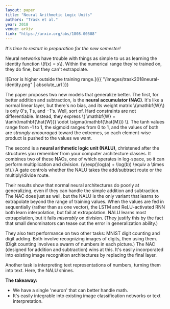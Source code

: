 ```yaml
---
layout: paper
title: "Neural Arithmetic Logic Units"
authors: "Trask et al."
year: 2018
venue: arXiv
link: "https://arxiv.org/abs/1808.00508"
---
```


*It's time to restart in preparation for the new semester!*

Neural networks have trouble with things as simple to us as learning the identity function \\(f(x) = x\\). Within the numerical range they're trained on, they do fine, but they can't extrapolate. 

![Error is higher outside the training range.]({{ "/images/trask2018neural-identity.png" | absolute_url }})

<!--more-->

The paper proposes two new models that generalize better. The first, for better addition and subtraction, is the **neural accumulator (NAC)**. It's like a normal linear layer, but there's no bias, and its weight matrix \\(\mathbf{W}\\) is only 0's, 1's, and −1's. Well, sort of. Hard constraints are not differentiable. Instead, they express \\( \mathbf{W} = \tanh(\mathbf{\hat{W}}) \odot \sigma(\mathbf{\hat{M}}) \\). The tanh values range from -1 to 1, the sigmoid ranges from 0 to 1, and the values of both are *strongly encouraged* toward the extremes, so each element-wise product is pushed to the values we want.

The second is a **neural arithmetic logic unit (NALU)**, christened after the structures you remember from your computer architecture classes. It combines two of these NACs, one of which operates in log-space, so it can perform multiplication and division. (\\(\exp(\log(a) + \log(b)) \equiv a \times b\\).) A gate controls whether the NALU takes the add/subtract route or the multiply/divide route.

Their results show that normal neural architectures do poorly at generalizing, even if they can handle the simple addition and subtraction. The NAC does just as well, but the NALU is the only variant that learns to extrapolate beyond the range of training values. When the values are fed in sequentially (rather than as one vector), the LSTM and ReLU-activated RNN both learn interpolation, but fail at extrapolation. NALU learns most extrapolation, but it fails *miserably* on division. (They justify this by the fact that small denominators can tease out the error in generalization ability.)

They also test performance on two other tasks: MNIST digit counting and digit adding. Both involve recognizing images of digits, then using them. (Digit counting involves a swarm of numbers in each picture.) The NAC (designed for addition and subtraction) wins at this. It's easily incorporated into existing image recognition architectures by replacing the final layer.

Another task is interpreting text representations of numbers, turning them into text. Here, the NALU shines.

**The takeaway:**

- We have a single 'neuron' that can better handle math.
- It's easily integrable into existing image classification networks or text interpretation.
